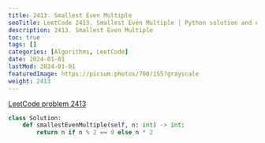 ```yaml
---
title: 2413. Smallest Even Multiple
seoTitle: LeetCode 2413. Smallest Even Multiple | Python solution and explanation
description: 2413. Smallest Even Multiple
toc: true
tags: []
categories: [Algorithms, LeetCode]
date: 2024-01-01
lastMod: 2024-01-01
featuredImage: https://picsum.photos/700/155?grayscale
weight: 2413
---
```


[LeetCode problem 2413](https://leetcode.com/problems/smallest-even-multiple/)

```python
class Solution:
    def smallestEvenMultiple(self, n: int) -> int:
        return n if n % 2 == 0 else n * 2

```